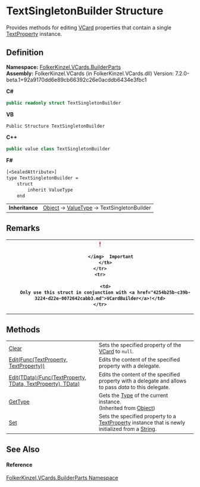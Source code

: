 # TextSingletonBuilder Structure


Provides methods for editing <a href="23413828-9a4a-2851-b88b-84d0afcb0031.md">VCard</a> properties that contain a single <a href="27f474f1-d496-3582-a707-2518da27485f.md">TextProperty</a> instance.



## Definition
**Namespace:** <a href="30716183-7f69-ceb8-b5fe-4d9f23e7fd2b.md">FolkerKinzel.VCards.BuilderParts</a>  
**Assembly:** FolkerKinzel.VCards (in FolkerKinzel.VCards.dll) Version: 7.2.0-beta.1+92a9170dd6e89cb66392c26e0acddb6434e3fbc1

**C#**
``` C#
public readonly struct TextSingletonBuilder
```
**VB**
``` VB
Public Structure TextSingletonBuilder
```
**C++**
``` C++
public value class TextSingletonBuilder
```
**F#**
``` F#
[<SealedAttribute>]
type TextSingletonBuilder = 
    struct
        inherit ValueType
    end
```

<table><tr><td><strong>Inheritance</strong></td><td><a href="https://learn.microsoft.com/dotnet/api/system.object" target="_blank" rel="noopener noreferrer">Object</a>  →  <a href="https://learn.microsoft.com/dotnet/api/system.valuetype" target="_blank" rel="noopener noreferrer">ValueType</a>  →  TextSingletonBuilder</td></tr>
</table>



## Remarks



<table>
	<tr>
		<th>
			<img src="media/AlertCaution.png" alt="Important note">
				
			</img>  Important
		</th>
	</tr>
	<tr>
		
		<td>
		Only use this struct in conjunction with <a href="4254b25b-c39b-3224-d22e-0072642cabb3.md">VCardBuilder</a>!</td>
	</tr>
</table>



## Methods
<table>
<tr>
<td><a href="db62aeae-c9eb-731e-3e17-85eadbbb2e7b.md">Clear</a></td>
<td>Sets the specified property of the <a href="3e2b7a12-e0a3-230d-01ba-69b9f3ec3464.md">VCard</a> to <code>null</code>.</td></tr>
<tr>
<td><a href="41c4e0fd-1932-0d27-d5c8-4ecae9b621bc.md">Edit(Func(TextProperty, TextProperty))</a></td>
<td>Edits the content of the specified property with a delegate.</td></tr>
<tr>
<td><a href="ba3372e6-fe23-7070-2190-c2f54f6ae452.md">Edit(TData)(Func(TextProperty, TData, TextProperty), TData)</a></td>
<td>Edits the content of the specified property with a delegate and allows to pass <em>data</em> to this delegate.</td></tr>
<tr>
<td><a href="https://learn.microsoft.com/dotnet/api/system.object.gettype" target="_blank" rel="noopener noreferrer">GetType</a></td>
<td>Gets the <a href="https://learn.microsoft.com/dotnet/api/system.type" target="_blank" rel="noopener noreferrer">Type</a> of the current instance.<br />(Inherited from <a href="https://learn.microsoft.com/dotnet/api/system.object" target="_blank" rel="noopener noreferrer">Object</a>)</td></tr>
<tr>
<td><a href="54081834-8960-a1f9-0073-db59032c8a4a.md">Set</a></td>
<td>Sets the specified property to a <a href="27f474f1-d496-3582-a707-2518da27485f.md">TextProperty</a> instance that is newly initialized from a <a href="https://learn.microsoft.com/dotnet/api/system.string" target="_blank" rel="noopener noreferrer">String</a>.</td></tr>
</table>

## See Also


#### Reference
<a href="30716183-7f69-ceb8-b5fe-4d9f23e7fd2b.md">FolkerKinzel.VCards.BuilderParts Namespace</a>  
